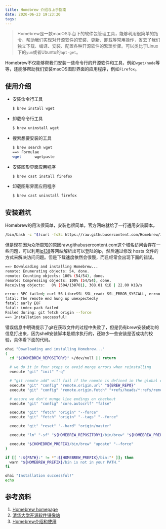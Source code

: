 ```yaml
---
title: Homebrew 介绍与上手指南
date: 2020-06-23 19:23:20
tags:
---
```


>  Homebrew是一款macOS平台下的软件包管理工具，能够利用很简单的指令，帮助我们实现对开源软件的安装、更新、卸载等常用操作，省去了我们独立下载、编译、安装、配置各种开源软件的繁琐步骤。可以类比于Linux下的`yum`或者Ubuntu的`apt-get`。

Homebrew不仅能够帮我们安装一些命令行的开源软件和工具，例如`wget/node`等等，还能够帮助我们安装macOS图形界面的应用程序，例如`Firefox`。

## 使用介绍

* 安装命令行工具

  ```sh
  $ brew install wget
  ```

* 卸载命令行工具

  ```sh
  $ brew uninstall wget
  ```

* 搜索想要安装的工具

  ```sh
  $ brew search wget
  ==> Formulae
  wget      wgetpaste                                                     
  ```

* 安装图形界面应用程序

  ```sh
  $ brew cast install firefox
  ```

* 卸载图形界面应用程序

  ```sh
  $ brew cast uninstall firefox
  ```

## 安装避坑

Homebrew的用法很简单，安装也很简单，官方网站就给了一行通用安装脚本。

```sh
/bin/bash -c "$(curl -fsSL https://raw.githubusercontent.com/Homebrew/install/master/install.sh)"
```

但是现在因为众所周知的原因raw.githubusercontent.com这个域名访问会存在一些问题，可以利用[ip138](https://ip138.com)等网站解析出可以登陆的ip，然后通过修改 hosts 文件的方式来解决访问问题。但是下载速度依然会很慢，而且经常会出现下面的错误。

```sh
==> Downloading and installing Homebrew...
remote: Enumerating objects: 54, done.
remote: Counting objects: 100% (54/54), done.
remote: Compressing objects: 100% (54/54), done.
Receiving objects:   0% (504/138701), 308.01 KiB | 22.00 KiB/s   

error: RPC failed; curl 56 LibreSSL SSL_read: SSL_ERROR_SYSCALL, errno 60
fatal: The remote end hung up unexpectedly
fatal: early EOF
fatal: index-pack failed
Failed during: git fetch origin --force
==> Installation successful!
```

错误信息中明确提示了git在获取文件的过程中失败了，但是仍有brew安装成功的信息打出来，因为shell安装脚本是顺序执行的，还缺少一些安装是否成功的校验，具体看下面的代码。

```sh
ohai "Downloading and installing Homebrew..."
(
  cd "${HOMEBREW_REPOSITORY}" >/dev/null || return

  # we do it in four steps to avoid merge errors when reinstalling
  execute "git" "init" "-q"

  # "git remote add" will fail if the remote is defined in the global config
  execute "git" "config" "remote.origin.url" "${BREW_REPO}"
  execute "git" "config" "remote.origin.fetch" "+refs/heads/*:refs/remotes/origin/*"

  # ensure we don't munge line endings on checkout
  execute "git" "config" "core.autocrlf" "false"

  execute "git" "fetch" "origin" "--force"
  execute "git" "fetch" "origin" "--tags" "--force"

  execute "git" "reset" "--hard" "origin/master"

  execute "ln" "-sf" "${HOMEBREW_REPOSITORY}/bin/brew" "${HOMEBREW_PREFIX}/bin/brew"

  execute "${HOMEBREW_PREFIX}/bin/brew" "update" "--force"
)

if [[ ":${PATH}:" != *":${HOMEBREW_PREFIX}/bin:"* ]]; then
  warn "${HOMEBREW_PREFIX}/bin is not in your PATH."
fi

ohai "Installation successful!"
echo
```



## 参考资料

1. [Homebrew homepage](https://brew.sh/index_zh-cn)
2. [清华大学开源软件镜像站](https://mirror.tuna.tsinghua.edu.cn)
3. [Homebrew介绍和使用](https://www.jianshu.com/p/de6f1d2d37bf)